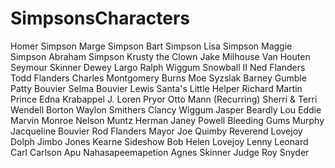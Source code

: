 # SimpsonsCharacters

Homer Simpson
Marge Simpson
Bart Simpson
Lisa Simpson
Maggie Simpson
Abraham Simpson
Krusty the Clown
Jake
Milhouse Van Houten
Seymour Skinner
Dewey Largo
Ralph Wiggum
Snowball II
Ned Flanders
Todd Flanders
Charles Montgomery Burns
Moe Syzslak
Barney Gumble
Patty Bouvier
Selma Bouvier
Lewis
Santa's Little Helper
Richard
Martin Prince
Edna Krabappel
J. Loren Pryor
Otto Mann (Recurring)
Sherri & Terri
Wendell Borton
Waylon Smithers
Clancy Wiggum
Jasper Beardly
Lou
Eddie
Marvin Monroe
Nelson Muntz
Herman
Janey Powell
Bleeding Gums Murphy
Jacqueline Bouvier
Rod Flanders
Mayor Joe Quimby
Reverend Lovejoy
Dolph
Jimbo Jones
Kearne
Sideshow Bob
Helen Lovejoy
Lenny Leonard
Carl Carlson
Apu Nahasapeemapetion
Agnes Skinner
Judge Roy Snyder

